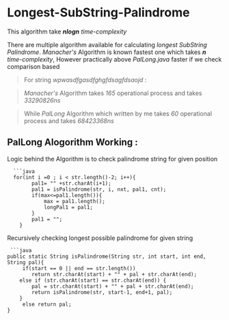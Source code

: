 # Longest-SubString-Palindrome

This algorithm take __*nlogn*__ _time-complexity_

There are multiple algorithm available for calculating _longest_ _SubString_ _Palindrome_. _Manacher's_ Algorithm is known fastest one which takes __*n*__ _time-complexity_, However practically above _PalLong.java_ faster if we check comparison based

  
  >For string _wpwasdfgasdfghgfdsagfdsaojd_ :

> _Manacher's_ Algorithm takes _165_ operational process and takes _33290826ns_ 

> While _PalLong_ Algorithm which written by me takes _60_ operational process and takes _68423368ns_ 

## PalLong Alogorithm Working : 

Logic behind the Algorithm is to check palindrome string for given position 

      ```java 
      for(int i =0 ; i < str.length()-2; i++){  
			pal1= "" +str.charAt(i+1);
			pal1 = isPalindrome(str, i, nxt, pal1, cnt);
			if(max<=pal1.length()){
				max = pal1.length();
				longPal1 = pal1;
			}
			pal1 = "";
		} 


Recursively checking longest possible palindrome for given string

     ```java
    public static String isPalindrome(String str, int start, int end, String pal){
    	 if(start == 0 || end == str.length())
    	    return str.charAt(start) + "" + pal + str.charAt(end);
    	else if (str.charAt(start) == str.charAt(end)) {
    		pal = str.charAt(start) + "" + pal + str.charAt(end);
    		return isPalindrome(str, start-1, end+1, pal);
    	}
     	 else return pal;
	}
